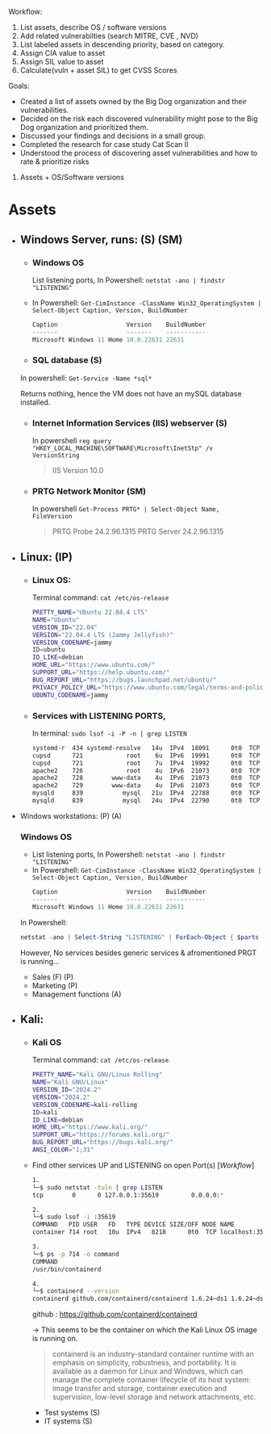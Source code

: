 Workflow:
1. List assets, describe OS / software versions
2. Add related vulnerabilties (search MITRE, CVE , NVD)
3. List labeled assets in descending priority, based on category.
4. Assign CIA value to asset
5. Assign SIL value to asset
6. Calculate(vuln + asset SIL) to get CVSS Scores

Goals:
- Created a list of assets owned by the Big Dog organization and their vulnerabilities.
- Decided on the risk each discovered vulnerability might pose to the Big Dog organization and prioritized them.
- Discussed your findings and decisions in a small group.
- Completed the research for case study Cat Scan II
- Understood the process of discovering asset vulnerabilities and how to rate & prioritize risks


1. Assets + OS/Software versions

# Assets
- ## Windows Server, runs: (S) (SM)
    - ### Windows OS
      List listening ports, In Powershell: `netstat -ano | findstr "LISTENING"`
    - In Powershell: `Get-CimInstance -ClassName Win32_OperatingSystem | Select-Object Caption, Version, BuildNumber`
        ```ps1
        Caption                   Version    BuildNumber
        -------                   -------    -----------
        Microsoft Windows 11 Home 10.0.22631 22631
        ```

    - ### SQL database (S)
    
    In powershell: `Get-Service -Name *sql*`
  
    Returns nothing, hence the VM does not have an mySQL database installed.
  
    - ### Internet Information Services (IIS) webserver (S)

      In powershell `reg query "HKEY_LOCAL_MACHINE\SOFTWARE\Microsoft\InetStp" /v VersionString`
      > IIS Version 10.0
    - ### PRTG Network Monitor (SM)

      In powershell `Get-Process PRTG* | Select-Object Name, FileVersion`
      > PRTG Probe 24.2.96.1315
      > PRTG Server 24.2.96.1315

- ## Linux: (IP)
    - ### Linux OS:
      Terminal command: `cat /etc/os-release`
        ```bash
        PRETTY_NAME="Ubuntu 22.04.4 LTS"
        NAME="Ubuntu"
        VERSION_ID="22.04"
        VERSION="22.04.4 LTS (Jammy Jellyfish)"
        VERSION_CODENAME=jammy
        ID=ubuntu
        ID_LIKE=debian
        HOME_URL="https://www.ubuntu.com/"
        SUPPORT_URL="https://help.ubuntu.com/"
        BUG_REPORT_URL="https://bugs.launchpad.net/ubuntu/"
        PRIVACY_POLICY_URL="https://www.ubuntu.com/legal/terms-and-policies/privacy-policy"
        UBUNTU_CODENAME=jammy
        ```
        
    - ### Services with LISTENING PORTS,
      In terminal: `sudo lsof -i -P -n | grep LISTEN`

        ```bash
        systemd-r  434 systemd-resolve   14u  IPv4  18091      0t0  TCP 127.0.0.53:53 (LISTEN)
        cupsd      721            root    6u  IPv6  19991      0t0  TCP [::1]:631 (LISTEN)
        cupsd      721            root    7u  IPv4  19992      0t0  TCP 127.0.0.1:631 (LISTEN)
        apache2    726            root    4u  IPv6  21073      0t0  TCP *:80 (LISTEN)
        apache2    728        www-data    4u  IPv6  21073      0t0  TCP *:80 (LISTEN)
        apache2    729        www-data    4u  IPv6  21073      0t0  TCP *:80 (LISTEN)
        mysqld     839           mysql   21u  IPv4  22788      0t0  TCP 127.0.0.1:33060 (LISTEN)
        mysqld     839           mysql   24u  IPv4  22790      0t0  TCP 127.0.0.1:3306 (LISTEN)
        ```

- Windows workstations: (P) (A)
    ### Windows OS
    - List listening ports, In Powershell: `netstat -ano | findstr "LISTENING"`
    - In Powershell: `Get-CimInstance -ClassName Win32_OperatingSystem | Select-Object Caption, Version, BuildNumber`
        ```ps1
        Caption                   Version    BuildNumber
        -------                   -------    -----------
        Microsoft Windows 11 Home 10.0.22631 22631
        ```
    In Powershell:
  ```ps1
  netstat -ano | Select-String "LISTENING" | ForEach-Object { $parts = $_ -split '\s+'; if ($parts.Count -gt 1) { $proc = Get-Process -Id $parts[-1]; if ($proc) { "Service Name: $($proc.ProcessName), File Version: $($proc.FileVersionInfo.FileVersion)" } } }
  ```
  
    However, No services besides generic services & afromentioned PRGT is running...
    - Sales (F) (P)
    - Marketing (P)
    - Management functions (A)

- ## Kali:
    - ### Kali OS
      Terminal command: `cat /etc/os-release`
        ```bash
        PRETTY_NAME="Kali GNU/Linux Rolling"
        NAME="Kali GNU/Linux"
        VERSION_ID="2024.2"
        VERSION="2024.2"
        VERSION_CODENAME=kali-rolling
        ID=kali
        ID_LIKE=debian
        HOME_URL="https://www.kali.org/"
        SUPPORT_URL="https://forums.kali.org/"
        BUG_REPORT_URL="https://bugs.kali.org/"
        ANSI_COLOR="1;31"
        ```

  - Find other services UP and LISTENING on open Port(s) [*Workflow*]
    ```bash
    1. 
    └─$ sudo netstat -tuln | grep LISTEN
    tcp        0      0 127.0.0.1:35619         0.0.0.0:*               LISTEN 
    
    2.
    └─$ sudo lsof -i :35619 
    COMMAND   PID USER   FD   TYPE DEVICE SIZE/OFF NODE NAME
    container 714 root   10u  IPv4   8218      0t0  TCP localhost:35619 (LISTEN)
    
    3.
    └─$ ps -p 714 -o command     
    COMMAND
    /usr/bin/containerd
    
    4.
    └─$ containerd --version
    containerd github.com/containerd/containerd 1.6.24~ds1 1.6.24~ds1-1
    ```
    github : https://github.com/containerd/containerd
    
    -> This seems to be the container on which the Kali Linux OS image is running on.
    > containerd is an industry-standard container runtime with an emphasis on simplicity, robustness, and portability. It is available as a daemon for Linux and Windows, which can manage the complete container lifecycle of its host system: image transfer and storage, container execution and supervision, low-level storage and network attachments, etc.

    - Test systems (S)
    - IT systems (S)

